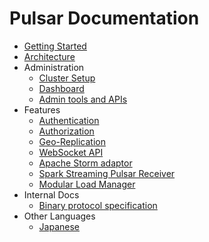 # Pulsar Documentation

* [Getting Started](GettingStarted.md)
* [Architecture](Architecture.md)
* Administration
  - [Cluster Setup](ClusterSetup.md)
  - [Dashboard](Dashboard.md)
  - [Admin tools and APIs](AdminTools.md)
* Features
  - [Authentication](Authentication.md)
  - [Authorization](Authorization.md)
  - [Geo-Replication](GeoReplication.md)
  - [WebSocket API](WebSocket.md)
  - [Apache Storm adaptor](PulsarStorm.md)
  - [Spark Streaming Pulsar Receiver](PulsarSpark.md)
  - [Modular Load Manager](ModularLoadManager.md)
* Internal Docs
  - [Binary protocol specification](BinaryProtocol.md)
* Other Languages
  - [Japanese](locale/ja/Documentation.md)

